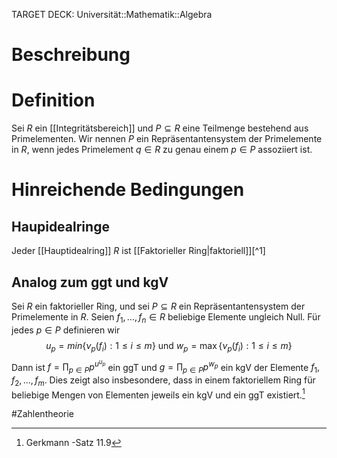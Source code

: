 TARGET DECK: Universität::Mathematik::Algebra

# Beschreibung



# Definition
Sei $R$ ein [[Integritätsbereich]] und $P \subseteq R$ eine Teilmenge bestehend aus Primelementen. Wir nennen $P$ ein Repräsentantensystem der Primelemente in $R$, wenn jedes Primelement $q \in R$ zu genau einem $p \in P$ assoziiert ist.

# Hinreichende Bedingungen
## Haupidealringe
Jeder [[Hauptidealring]] $R$ ist [[Faktorieller Ring|faktoriell]][^1]


## Analog zum ggt und kgV
Sei $R$ ein faktorieller Ring, und sei $P \subseteq R$ ein Repräsentantensystem der Primelemente in $R$. Seien $f_1, ..., f_n \in R$ beliebige Elemente ungleich Null. Für jedes $p \in P$ definieren wir
$$u_p = min\{\nu_p(f_i):1\leq i\leq m\} \text{ und } w_p = \max\{\nu_p(f_i):1 \leq i \leq m\}$$
Dann ist $f = \prod_{p \in P}p^{u^{u_p}}$ ein ggT und $g = \prod_{p\in P}p^{w_p}$ ein kgV der Elemente $f_1, f_2,..., f_m$. Dies zeigt also insbesondere, dass in einem faktoriellem Ring für beliebige Mengen von Elementen jeweils ein kgV und ein ggT existiert.[^7]


#Zahlentheorie 


[^6]: Gerkmann - Satz 11.10
[^7]: Gerkmann -Satz 11.9